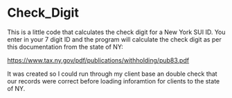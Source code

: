 # Check_Digit

This is a little code that calculates the check digit for a New York SUI ID.
You enter in your 7 digit ID and the program will calculate the check digit as per this documentation from the state of NY:

https://www.tax.ny.gov/pdf/publications/withholding/pub83.pdf

It was created so I could run through my client base an double check that our records were correct before loading inforamtion for clients to the state of NY. 
